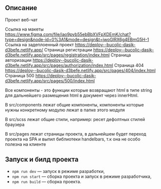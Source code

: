 ## Описание
Проект веб-чат

Ссылка на макеты https://www.figma.com/file/iao9pvb55ebBbXVFpXDEmK/chat?type=design&node-id=0%3A1&mode=design&t=jwoGlRX6g4EBmG5H-1
Ссылка на задеплоенный проект https://deploy--bucolic-dasik-d3befe.netlify.app/
Страница регистрации https://deploy--bucolic-dasik-d3befe.netlify.app/src/pages/registration/index.html
Страница авторизации https://deploy--bucolic-dasik-d3befe.netlify.app/src/pages/authorization/index.html
Страница 404 https://deploy--bucolic-dasik-d3befe.netlify.app/src/pages/404/index.html
Страница 500 https://deploy--bucolic-dasik-d3befe.netlify.app/src/pages/500/index.html

Все компоненты - это функции которые возвращают html в типе string для дальнейшего размещения html в документ
через innerHtml.

В src/components лежат общие компоненты, компоненты которые нужны конкретному модулю лежат в папке этого модуля

В src/scss лежат общие стили, например: ресет дефолтных стилей браузера

В src/pages лежат страницы проекта, в дальнейшем будет переход проекта на SPA и выпил библиотеки handelbars,
т.к она не особо полезна на клиенте


## Запуск и билд проекта
- `npm run dev` — запуск в режиме разработки,
- `npm run start` — сборка проекта и запуск в режиме разработчика,
- `npm run build` — сборка проекта.